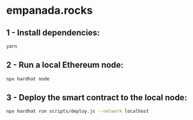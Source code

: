 # empanada.rocks

## 1 - Install dependencies:
```sh
yarn
```
## 2 - Run a local Ethereum node:
```sh
npx hardhat node
```
## 3 - Deploy the smart contract to the local node:
```sh
npx hardhat run scripts/deploy.js --network localhost
```

